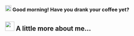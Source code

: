 ### <img src="https://cdn.discordapp.com/emojis/703008455379910756.png?v=1" width="20"> Good morning! Have you drank your coffee yet? 

## <img src="https://media.giphy.com/media/3o7TKM5fnYxPD8sGhW/giphy.gif" width="30"> A little more about me... 
<!--
- 🔭 I’m currently working on ...
- 🌱 I’m currently learning ...
- 👯 I’m looking to collaborate on ...
- 🤔 I’m looking for help with ...
- 💬 Ask me about ...
- 📫 How to reach me: ...
- 😄 Pronouns: ...
- ⚡ Fun fact: ...
-->

